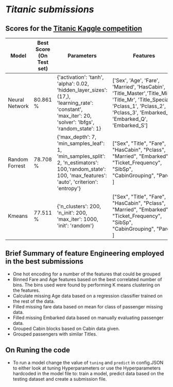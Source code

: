 ___Titanic submissions___
===========================
__Scores for the [Titanic Kaggle competition](https://www.kaggle.com/c/titanic/overview)__
-
| Model | Best Score (On Test set)    | Parameters | Features |
| ----- | ----- | ---------- | -------- |
| Neural Network | 80.861 % | {'activation': 'tanh', 'alpha': 0.02, 'hidden_layer_sizes': (17,), 'learning_rate': 'constant', 'max_iter': 20, 'solver': 'lbfgs', 'random_state': 1} | ['Sex', 'Age', 'Fare', 'Married', 'HasCabin', 'Title_Master','Title_Miss', 'Title_Mr', 'Title_Special', 'Pclass_1', 'Pclass_2', 'Pclass_3', 'Embarked_C', 'Embarked_Q', 'Embarked_S'] |
| Random Forrest | 78.708 % | {'max_depth': 7, 'min_samples_leaf': 1, 'min_samples_split': 2, 'n_estimators': 100,'random_state': 100, 'max_features': 'auto', 'criterion': 'entropy'} | ["Sex", "Title", "Fare", "HasCabin", "Pclass", "Married", "Embarked", "Ticket_Frequency", "SibSp", "CabinGrouping", "Parch" ] |
| Kmeans | 77.511 % | {'n_clusters': 200, 'n_init': 200, 'max_iter': 1000, 'init': 'random'}|["Sex", "Title", "Fare", "HasCabin", "Pclass", "Married", "Embarked", "Ticket_Frequency", "SibSp", "CabinGrouping", "Parch" ] |

## __Brief Summary of feature Engineering employed in the best submissions__
- One hot encoding for a number of the features that could be grouped
- Binned Fare and Age features based on the best correlated number of bins. The bins used were found by performing K means clustering on the features.
- Calculate missing Age data based on a regression classifier trained on the rest of the data.
- Filled missing fare data based on mean for class of passenger missing data.
- Filled missing Embarked data based on manually evaluating passenger data.
- Grouped Cabin blocks based on Cabin data given.
- Grouped passengers with similar Titles.

## __On Runing the code__
- To run a model change the value of `tuning` and `predict` in config.JSON to either look at tuning Hyperparameters or use the Hyperparameters hardcoded in the model file to: train a model, predict data based on the testing dataset and create a submission file. 


[comment]: <> (## __Brief Summary of recon done on data__)